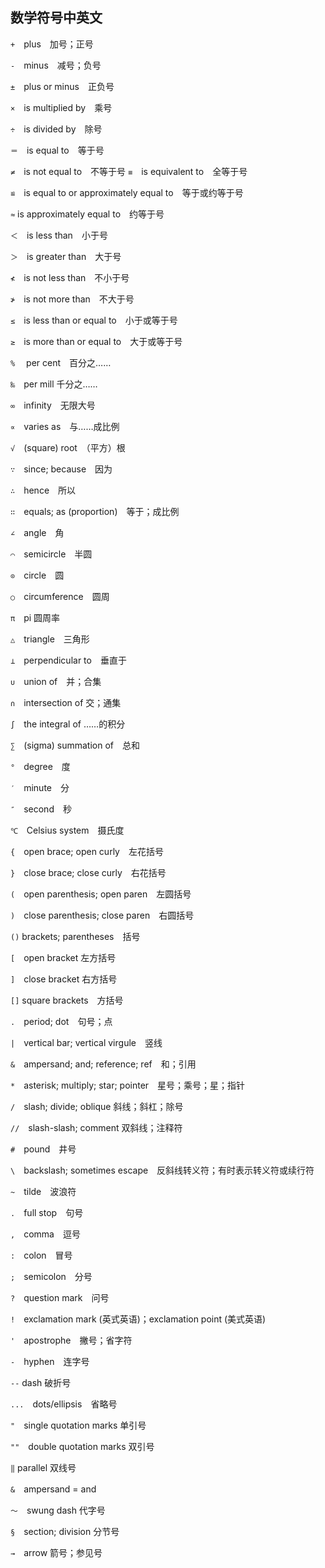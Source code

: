 ## 数学符号中英文

`+`　plus　加号；正号

`-`　minus　减号；负号

`±`　plus or minus　正负号

`×`　is multiplied by　乘号

`÷`　is divided by　除号

`＝`　is equal to　等于号

`≠`　is not equal to　不等于号
`≡`　is equivalent to　全等于号

`≌`　is equal to or approximately equal to　等于或约等于号

`≈` is approximately equal to　约等于号

`＜`　is less than　小于号

`＞`　is greater than　大于号

`≮`　is not less than　不小于号

`≯`　is not more than　不大于号

`≤`　is less than or equal to　小于或等于号

`≥`　is more than or equal to　大于或等于号

`%`　 per cent　百分之……

`‰`　per mill 千分之……

`∞`　infinity　无限大号

`∝`　varies as　与……成比例

`√`　(square) root　（平方）根

`∵`　since; because　因为

`∴`　hence　所以

`∷`　equals; as (proportion)　等于；成比例

`∠`　angle　角

`⌒`　semicircle　半圆

`⊙`　circle　圆

`○`　circumference　圆周

`π`　pi 圆周率

`△`　triangle　三角形

`⊥`　perpendicular to　垂直于

`∪`　union of　并；合集

`∩`　intersection of 交；通集

`∫`　the integral of ……的积分

`∑`　(sigma) summation of　总和

`°`　degree　度

`′`　minute　分

`″`　second　秒

`℃`　Celsius system　摄氏度

`{`　open brace; open curly　左花括号

`}`　close brace; close curly　右花括号

`(`　open parenthesis; open paren　左圆括号

`)`　close parenthesis; close paren　右圆括号

`()` brackets; parentheses　括号

`[`　open bracket 左方括号

`]`　close bracket 右方括号

`[]` square brackets　方括号

`.`　period; dot　句号；点

`|`　vertical bar; vertical virgule　竖线

`&`　ampersand; and; reference; ref　和；引用

`*`　asterisk; multiply; star; pointer　星号；乘号；星；指针

`/`　slash; divide; oblique 斜线；斜杠；除号

`//`　slash-slash; comment 双斜线；注释符

`#`　pound　井号

`\`　backslash; sometimes escape　反斜线转义符；有时表示转义符或续行符

`~`　tilde　波浪符

`.`　full stop　句号

`,`　comma　逗号

`:`　colon　冒号

`;`　semicolon　分号

`?`　question mark　问号

`!`　exclamation mark (英式英语)；exclamation point (美式英语)

`'`　apostrophe　撇号；省字符

`-`　hyphen　连字号

`--` dash 破折号

`...`　dots/ellipsis　省略号

`"`　single quotation marks 单引号

`""`　double quotation marks 双引号

`‖` parallel 双线号

`&`　ampersand = and

`～`　swung dash 代字号

`§`　section; division 分节号

`→`　arrow 箭号；参见号
